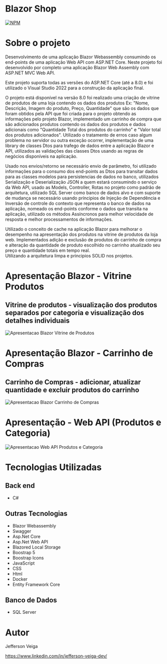 # Blazor Shop

[![NPM](https://img.shields.io/github/license/jehveiga/Blog-api)](https://github.com/jehveiga/blazor-shop/blob/main/LICENCE)

# Sobre o projeto

Desenvolvimento de uma aplicação Blazor Webassembly consumindo os end-points de uma aplicação Web API com ASP.NET Core. Neste projeto foi desenvolvido por completo uma aplicação Blazor Web Assembly com ASP.NET MVC Web API.

Este projeto suporta todas as versões do ASP.NET Core (até a 8.0) e foi utilizado o Visual Studio 2022 para a construção da aplicação final.

O projeto está disponível na versão 8.0 foi realizado uma criação de vitrine de produtos de uma loja contendo os dados dos produtos Ex: "Nome, Descrição, Imagem do produto, Preço, Quantidade" que são os dados que foram obtidos pela API que foi criada para o projeto obtendo as informações pelo projeto Blazor, implementado um carrinho de compra que são adicionados produtos contendo os dados dos produtos e dados adicionais como "Quantidade Total dos produtos do carrinho" e "Valor total dos produtos adicionados".
Utilizado o tratamento de erros caso algum problema no servidor ou outra exceção ocorrer, implementação de uma library de classes Dtos para trafego de dados entre a aplicação Blazor e API, utilizados as validações das classes Dtos usando as regras de negócios disponíveis na aplicação.

Usado nos envios/retorno se necessário envio de parâmetro, foi utilizado informações para o consumo dos end-points as Dtos para transitar dados para as classes modelos para persistencias de dados no banco, utilizados Serialização e Deserialização JSON a quem estará consumindo o serviço da Web API, usado as Models, Controller, Rotas no projeto como padrão de arquitetura, utilizado SQL Server como banco de dados alvo e com suporte de mudança se necessário usando príncipios de Injeção de Dependência e Inversão de controle do contexto que representa o banco de dados na aplicação, nomeado os end-points conforme o dados que transita na aplicação, utilizado os métodos Assíncronos para melhor velocidade de resposta e melhor processamentos de informações.

Utilizado o conceito de cache na aplicação Blazor para melhorar o desempenho na apresentação dos produtos na vitrine de produtos da loja web. 
Implementados adição e exclusão de produtos do carrinho de compra e alteração da quantidade de produto escolhido no carrinho atualizado seu preço e quantidade totais em tempo real.  
Utilizando a arquitetura limpa e principios SOLID nos projetos.

# Apresentação Blazor - Vitrine Produtos

## Vitrine de produtos - visualização dos produtos separados por categoria e visualização dos detalhes individuais
![Apresentacao Blazor Vitrine de Produtos](https://github.com/jehveiga/blazor-shop/blob/main/assets/apresentacao-vitrine-produtos.gif)

# Apresentação Blazor - Carrinho de Compras

## Carrinho de Compras - adicionar, atualizar quantidade e excluir produtos do carrinho
![Apresentacao Blazor Carrinho de Compras](https://github.com/jehveiga/blazor-shop/blob/main/assets/apresentacao-carrinho-compras.gif)

# Apresentação - Web API (Produtos e Categoria)

![Apresentacao Web API Produtos e Categoria](https://github.com/jehveiga/blazor-shop/blob/main/assets/apresentacao-API.gif)

# Tecnologias Utilizadas

## Back end

- C#

## Outras Tecnologias

- Blazor Webassembly
- Swagger
- Asp.Net Core
- Asp.Net Web API
- Blazored Local Storage
- Boostrap 5
- Boostrap Icons
- JavaScript
- CSS
- Html
- Docker
- Entity Framework Core

## Banco de Dados

- SQL Server

# Autor 

Jefferson Veiga

https://www.linkedin.com/in/jefferson-veiga-dev/

